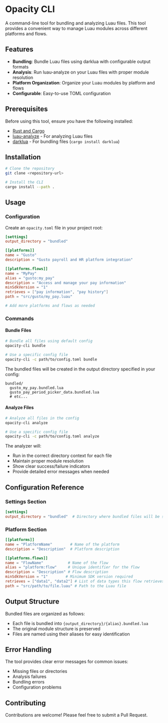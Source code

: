 # Opacity CLI

A command-line tool for bundling and analyzing Luau files. This tool provides a convenient way to manage Luau modules across different platforms and flows.

## Features

- **Bundling**: Bundle Luau files using darklua with configurable output formats
- **Analysis**: Run luau-analyze on your Luau files with proper module resolution
- **Platform Organization**: Organize your Luau modules by platform and flows
- **Configurable**: Easy-to-use TOML configuration

## Prerequisites

Before using this tool, ensure you have the following installed:

- [Rust and Cargo](https://rustup.rs/)
- [luau-analyze](https://github.com/Roblox/luau) - For analyzing Luau files
- [darklua](https://github.com/seaofvoices/darklua) - For bundling files (`cargo install darklua`)

## Installation

```bash
# Clone the repository
git clone <repository-url>

# Install the CLI
cargo install --path .
```

## Usage

### Configuration

Create an `opacity.toml` file in your project root:

```toml
[settings]
output_directory = "bundled"

[[platforms]]
name = "Gusto"
description = "Gusto payroll and HR platform integration"

[[platforms.flows]]
name = "MyPay"
alias = "gusto:my_pay"
description = "Access and manage your pay information"
minSdkVersion = "1"
retrieves = ["pay information", "pay history"]
path = "src/gusto/my_pay.luau"

# Add more platforms and flows as needed
```

### Commands

#### Bundle Files
```bash
# Bundle all files using default config
opacity-cli bundle

# Use a specific config file
opacity-cli -c path/to/config.toml bundle
```

The bundled files will be created in the output directory specified in your config:
```
bundled/
  gusto_my_pay.bundled.lua
  gusto_pay_period_picker_data.bundled.lua
  # etc...
```

#### Analyze Files
```bash
# Analyze all files in the config
opacity-cli analyze

# Use a specific config file
opacity-cli -c path/to/config.toml analyze
```

The analyzer will:
- Run in the correct directory context for each file
- Maintain proper module resolution
- Show clear success/failure indicators
- Provide detailed error messages when needed

## Configuration Reference

### Settings Section
```toml
[settings]
output_directory = "bundled"  # Directory where bundled files will be stored
```

### Platform Section
```toml
[[platforms]]
name = "PlatformName"        # Name of the platform
description = "Description"  # Platform description

[[platforms.flows]]
name = "FlowName"           # Name of the flow
alias = "platform:flow"     # Unique identifier for the flow
description = "Description" # Flow description
minSdkVersion = "1"        # Minimum SDK version required
retrieves = ["data1", "data2"] # List of data types this flow retrieves
path = "src/path/to/file.luau" # Path to the Luau file
```

## Output Structure

Bundled files are organized as follows:
- Each file is bundled into `{output_directory}/{alias}.bundled.lua`
- The original module structure is preserved
- Files are named using their aliases for easy identification

## Error Handling

The tool provides clear error messages for common issues:
- Missing files or directories
- Analysis failures
- Bundling errors
- Configuration problems

## Contributing

Contributions are welcome! Please feel free to submit a Pull Request.

